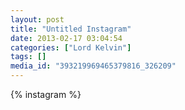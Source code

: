 ```yaml
---
layout: post
title: "Untitled Instagram"
date: 2013-02-17 03:04:54
categories: ["Lord Kelvin"]
tags: []
media_id: "393219969465379816_326209"
---
```


{% instagram %}
